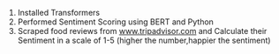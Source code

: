 1. Installed Transformers
2. Performed Sentiment Scoring using BERT and Python
3. Scraped food reviews from www.tripadvisor.com and Calculate their Sentiment in a scale of 1-5 (higher the number,happier the sentiment)
